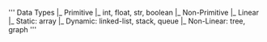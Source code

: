 '''
  Data Types
  |_ Primitive
    |_ int, float, str, boolean
  |_ Non-Primitive
    |_ Linear
      |_ Static: array
      |_ Dynamic: linked-list, stack, queue
    |_ Non-Linear: tree, graph
'''
